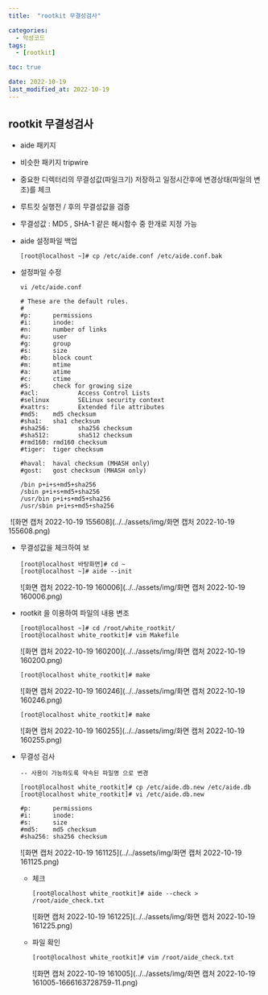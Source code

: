 ```yaml
---
title:  "rootkit 무결성검사" 

categories:
  - 악성코드
tags:
  - [rootkit]

toc: true

date: 2022-10-19
last_modified_at: 2022-10-19
---
```


## rootkit 무결성검사

- aide 패키지

- 비슷한 패키지 tripwire

- 중요한 디렉터리의 무결성값(파일크기) 저장하고 일정시간후에 변경상태(파일의 변조)를 체크

- 루트킷 실행전 / 후의 무결성값을 검증

- 무결성값 : MD5 , SHA-1  같은 해시함수 중 한개로 지정 가능

- aide 설정파일 백업

  ```
  [root@localhost ~]# cp /etc/aide.conf /etc/aide.conf.bak
  ```

- 설정파일 수정

  ```
  vi /etc/aide.conf
  
  # These are the default rules.
  #
  #p:      permissions
  #i:      inode:
  #n:      number of links
  #u:      user
  #g:      group
  #s:      size
  #b:      block count
  #m:      mtime
  #a:      atime
  #c:      ctime
  #S:      check for growing size
  #acl:           Access Control Lists
  #selinux        SELinux security context
  #xattrs:        Extended file attributes
  #md5:    md5 checksum
  #sha1:   sha1 checksum
  #sha256:        sha256 checksum
  #sha512:        sha512 checksum
  #rmd160: rmd160 checksum
  #tiger:  tiger checksum
  
  #haval:  haval checksum (MHASH only)
  #gost:   gost checksum (MHASH only)
  ```

  ```
  /bin p+i+s+md5+sha256
  /sbin p+i+s+md5+sha256
  /usr/bin p+i+s+md5+sha256
  /usr/sbin p+i+s+md5+sha256
  ```

​	![화면 캡처 2022-10-19 155608](../../assets/img/화면 캡처 2022-10-19 155608.png)

- 무결성값을 체크하여 보

  ```
  [root@localhost 바탕화면]# cd ~
  [root@localhost ~]# aide --init
  ```

  ![화면 캡처 2022-10-19 160006](../../assets/img/화면 캡처 2022-10-19 160006.png)

- rootkit 을 이용하여 파일의 내용 변조

  ```
  [root@localhost ~]# cd /root/white_rootkit/
  [root@localhost white_rootkit]# vim Makefile
  ```

  ![화면 캡처 2022-10-19 160200](../../assets/img/화면 캡처 2022-10-19 160200.png)

  ```
  [root@localhost white_rootkit]# make
  ```

  ![화면 캡처 2022-10-19 160246](../../assets/img/화면 캡처 2022-10-19 160246.png)

  ```
  [root@localhost white_rootkit]# make
  ```

  ![화면 캡처 2022-10-19 160255](../../assets/img/화면 캡처 2022-10-19 160255.png)

- 무결성 검사

  ```
  -- 사용이 가능하도록 약속된 파일명 으로 변경
  
  [root@localhost white_rootkit]# cp /etc/aide.db.new /etc/aide.db
  [root@localhost white_rootkit]# vi /etc/aide.db.new
  
  #p:      permissions
  #i:      inode:
  #s:      size
  #md5:    md5 checksum
  #sha256: sha256 checksum
  ```

  ![화면 캡처 2022-10-19 161125](../../assets/img/화면 캡처 2022-10-19 161125.png)

  - 체크

    ```
    [root@localhost white_rootkit]# aide --check > /root/aide_check.txt
    ```

    ![화면 캡처 2022-10-19 161225](../../assets/img/화면 캡처 2022-10-19 161225.png)

  - 파일 확인

    ```
    [root@localhost white_rootkit]# vim /root/aide_check.txt
    ```

    ![화면 캡처 2022-10-19 161005](../../assets/img/화면 캡처 2022-10-19 161005-1666163728759-11.png)